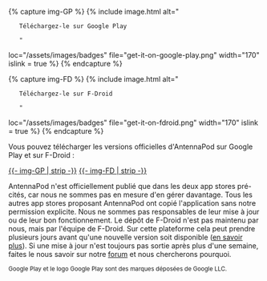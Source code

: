 {% capture img-GP %} {% include image.html alt="

       Téléchargez-le sur Google Play

       "

loc="/assets/images/badges" file="get-it-on-google-play.png" width="170" islink = true %} {% endcapture %}

{% capture img-FD %} {% include image.html alt="

       Téléchargez-le sur F-Droid

       "

loc="/assets/images/badges" file="get-it-on-fdroid.png" width="170" islink = true %} {% endcapture %}

Vous pouvez télécharger les versions officielles d'AntennaPod sur Google Play et sur F-Droid :

<a href="https://play.google.com/store/apps/details?id=de.danoeh.antennapod" target="_blank">{{- img-GP | strip -}}</a> <a href="https://f-droid.org/packages/de.danoeh.antennapod" target="_blank">{{- img-FD | strip -}}</a>

AntennaPod n'est officiellement publié que dans les deux app stores pré-cités, car nous ne sommes pas en mesure d'en gérer davantage. Tous les autres app stores proposant AntennaPod ont copié l'application sans notre permission explicite. Nous ne sommes pas responsables de leur mise à jour ou de leur bon fonctionnement. Le dépôt de F-Droid n'est pas maintenu par nous, mais par l'équipe de F-Droid. Sur cette plateforme cela peut prendre plusieurs jours avant qu'une nouvelle version soit disponible ([en savoir plus](/documentation/general/f-droid)). Si une mise à jour n'est toujours pas sortie après plus d'une semaine, faites le nous savoir sur notre [forum](https://forum.antennapod.org/) et nous chercherons pourquoi.

<small>Google Play et le logo Google Play sont des marques déposées de Google LLC.</small>
